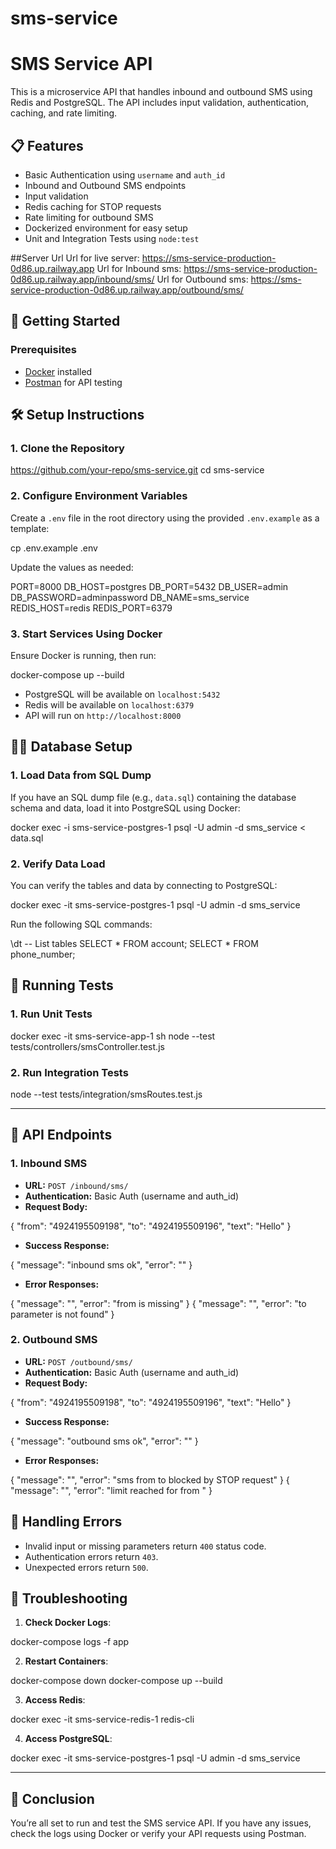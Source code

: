 # sms-service
# SMS Service API

This is a microservice API that handles inbound and outbound SMS using Redis and PostgreSQL. The API includes input validation, authentication, caching, and rate limiting.

## 📋 Features
- Basic Authentication using `username` and `auth_id`
- Inbound and Outbound SMS endpoints
- Input validation
- Redis caching for STOP requests
- Rate limiting for outbound SMS
- Dockerized environment for easy setup
- Unit and Integration Tests using `node:test`

##Server Url
Url for live server: https://sms-service-production-0d86.up.railway.app
Url for Inbound sms: https://sms-service-production-0d86.up.railway.app/inbound/sms/
Url for Outbound sms: https://sms-service-production-0d86.up.railway.app/outbound/sms/

## 🚀 **Getting Started**

### Prerequisites
- [Docker](https://www.docker.com/get-started) installed
- [Postman](https://www.postman.com/downloads/) for API testing


## 🛠️ **Setup Instructions**

### 1. Clone the Repository

https://github.com/your-repo/sms-service.git
cd sms-service


### 2. Configure Environment Variables
Create a `.env` file in the root directory using the provided `.env.example` as a template:

cp .env.example .env

Update the values as needed:

PORT=8000
DB_HOST=postgres
DB_PORT=5432
DB_USER=admin
DB_PASSWORD=adminpassword
DB_NAME=sms_service
REDIS_HOST=redis
REDIS_PORT=6379


### 3. Start Services Using Docker
Ensure Docker is running, then run:

docker-compose up --build

- PostgreSQL will be available on `localhost:5432`
- Redis will be available on `localhost:6379`
- API will run on `http://localhost:8000`



## 🧑‍💻 **Database Setup**

### 1. Load Data from SQL Dump
If you have an SQL dump file (e.g., `data.sql`) containing the database schema and data, load it into PostgreSQL using Docker:


docker exec -i sms-service-postgres-1 psql -U admin -d sms_service < data.sql


### 2. Verify Data Load
You can verify the tables and data by connecting to PostgreSQL:


docker exec -it sms-service-postgres-1 psql -U admin -d sms_service


Run the following SQL commands:

\dt -- List tables
SELECT * FROM account;
SELECT * FROM phone_number;



## 🧪 **Running Tests**

### 1. Run Unit Tests

docker exec -it sms-service-app-1 sh
node --test tests/controllers/smsController.test.js


### 2. Run Integration Tests

node --test tests/integration/smsRoutes.test.js


---

## 📡 **API Endpoints**

### 1. **Inbound SMS**
- **URL:** `POST /inbound/sms/`
- **Authentication:** Basic Auth (username and auth_id)
- **Request Body:**

{
  "from": "4924195509198",
  "to": "4924195509196",
  "text": "Hello"
}

- **Success Response:**

{
  "message": "inbound sms ok",
  "error": ""
}

- **Error Responses:**

{ "message": "", "error": "from is missing" }
{ "message": "", "error": "to parameter is not found" }


### 2. **Outbound SMS**
- **URL:** `POST /outbound/sms/`
- **Authentication:** Basic Auth (username and auth_id)
- **Request Body:**

{
  "from": "4924195509198",
  "to": "4924195509196",
  "text": "Hello"
}

- **Success Response:**

{
  "message": "outbound sms ok",
  "error": ""
}

- **Error Responses:**

{ "message": "", "error": "sms from <from> to <to> blocked by STOP request" }
{ "message": "", "error": "limit reached for from <from>" }



## 🛑 **Handling Errors**
- Invalid input or missing parameters return `400` status code.
- Authentication errors return `403`.
- Unexpected errors return `500`.



## 🧹 **Troubleshooting**

1. **Check Docker Logs**:

docker-compose logs -f app

2. **Restart Containers**:

docker-compose down
docker-compose up --build

3. **Access Redis**:

docker exec -it sms-service-redis-1 redis-cli

4. **Access PostgreSQL**:

docker exec -it sms-service-postgres-1 psql -U admin -d sms_service


---

## 🏁 **Conclusion**
You’re all set to run and test the SMS service API. If you have any issues, check the logs using Docker or verify your API requests using Postman.



